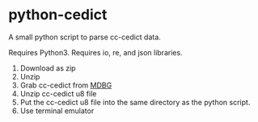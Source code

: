 # python-cedict
A small python script to parse cc-cedict data.


Requires Python3.
Requires io, re, and json libraries.


1. Download as zip
2. Unzip
3. Grab cc-cedict from [MDBG](https://www.mdbg.net/chinese/dictionary?page=cc-cedict)
4. Unzip cc-cedict u8 file
5. Put the cc-cedict u8 file into the same directory as the python script.
6. Use terminal emulator
